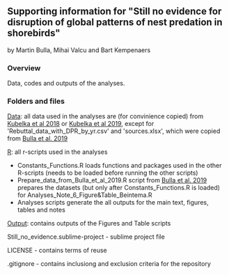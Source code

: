 ## Supporting information for "Still no evidence for disruption of global patterns of nest predation in shorebirds"

by Martin Bulla, Mihai Valcu and Bart Kempenaers

### **Overview**

Data, codes and outputs of the analyses.  

### **Folders and files**

[Data](Data/): all data used in the analyses are (for convinience copied) from [Kubelka et al 2018](https://doi.org/10.5061/dryad.45g90h4) or [Kubelka et al 2019](https://osf.io/46bt3/), except for 'Rebuttal_data_with_DPR_by_yr.csv' and 'sources.xlsx', which were copied from [Bulla et al. 2019](https://osf.io/x8fs6/)

[R](R/): all r-scripts used in the analyses
- Constants_Functions.R loads functions and packages used in the other R-scripts (needs to be loaded before running the other scripts)
- Prepare_data_from_Bulla_et_al_2019.R script from [Bulla et al. 2019](https://osf.io/x8fs6/) prepares the datasets (but only after Constants_Functions.R is loaded) for Analyses_Note_6_Figure&Table_Beintema.R
- Analyses scripts generate the all outputs for the main text, figures, tables and notes

[Output](Output/): contains outputs of the Figures and Table scripts

Still_no_evidence.sublime-project - sublime project file

LICENSE - contains terms of reuse

.gitignore - contains inclusiong and exclusion criteria for the repository
